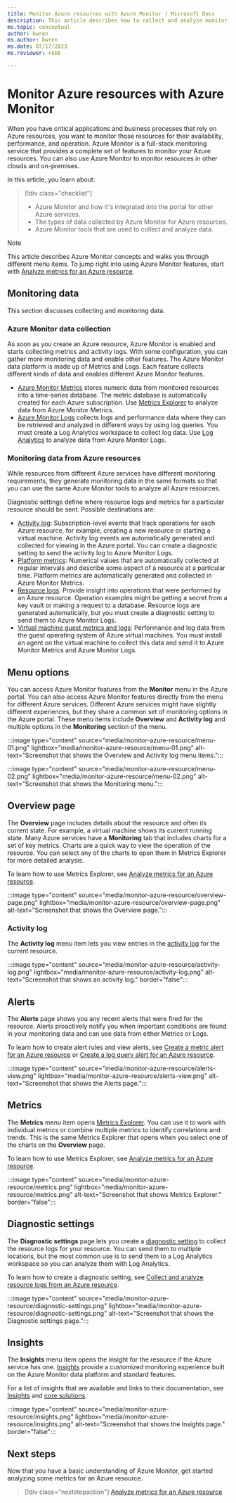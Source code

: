 ```yaml
---
title: Monitor Azure resources with Azure Monitor | Microsoft Docs
description: This article describes how to collect and analyze monitoring data from resources in Azure by using Azure Monitor.
ms.topic: conceptual
author: bwren
ms.author: bwren
ms.date: 07/17/2023
ms.reviewer: robb

---
```


# Monitor Azure resources with Azure Monitor

When you have critical applications and business processes that rely on Azure resources, you want to monitor those resources for their availability, performance, and operation. Azure Monitor is a full-stack monitoring service that provides a complete set of features to monitor your Azure resources. You can also use Azure Monitor to monitor resources in other clouds and on-premises.

In this article, you learn about:

> [!div class="checklist"]
> * Azure Monitor and how it's integrated into the portal for other Azure services.
> * The types of data collected by Azure Monitor for Azure resources.
> * Azure Monitor tools that are used to collect and analyze data.

> [!NOTE]
> This article describes Azure Monitor concepts and walks you through different menu items. To jump right into using Azure Monitor features, start with [Analyze metrics for an Azure resource](../essentials/tutorial-metrics.md).

## Monitoring data

This section discusses collecting and monitoring data.

### Azure Monitor data collection

As soon as you create an Azure resource, Azure Monitor is enabled and starts collecting metrics and activity logs. With some configuration, you can gather more monitoring data and enable other features. The Azure Monitor data platform is made up of Metrics and Logs. Each feature collects different kinds of data and enables different Azure Monitor features.

- [Azure Monitor Metrics](../essentials/data-platform-metrics.md) stores numeric data from monitored resources into a time-series database. The metric database is automatically created for each Azure subscription. Use [Metrics Explorer](../essentials/tutorial-metrics.md) to analyze data from Azure Monitor Metrics.
- [Azure Monitor Logs](../logs/data-platform-logs.md) collects logs and performance data where they can be retrieved and analyzed in different ways by using log queries. You must create a Log Analytics workspace to collect log data. Use [Log Analytics](../logs/log-analytics-tutorial.md) to analyze data from Azure Monitor Logs.

### Monitoring data from Azure resources

While resources from different Azure services have different monitoring requirements, they generate monitoring data in the same formats so that you can use the same Azure Monitor tools to analyze all Azure resources.

Diagnostic settings define where resource logs and metrics for a particular resource should be sent. Possible destinations are:

- [Activity log](./platform-logs-overview.md): Subscription-level events that track operations for each Azure resource, for example, creating a new resource or starting a virtual machine. Activity log events are automatically generated and collected for viewing in the Azure portal. You can create a diagnostic setting to send the activity log to Azure Monitor Logs.
- [Platform metrics](../essentials/data-platform-metrics.md): Numerical values that are automatically collected at regular intervals and describe some aspect of a resource at a particular time. Platform metrics are automatically generated and collected in Azure Monitor Metrics.
- [Resource logs](./platform-logs-overview.md): Provide insight into operations that were performed by an Azure resource. Operation examples might be getting a secret from a key vault or making a request to a database. Resource logs are generated automatically, but you must create a diagnostic setting to send them to Azure Monitor Logs.
- [Virtual machine guest metrics and logs](): Performance and log data from the guest operating system of Azure virtual machines. You must install an agent on the virtual machine to collect this data and send it to Azure Monitor Metrics and Azure Monitor Logs.

## Menu options

You can access Azure Monitor features from the **Monitor** menu in the Azure portal. You can also access Azure Monitor features directly from the menu for different Azure services. Different Azure services might have slightly different experiences, but they share a common set of monitoring options in the Azure portal. These menu items include **Overview** and **Activity log** and multiple options in the **Monitoring** section of the menu.

:::image type="content" source="media/monitor-azure-resource/menu-01.png" lightbox="media/monitor-azure-resource/menu-01.png" alt-text="Screenshot that shows the Overview and Activity log menu items.":::

:::image type="content" source="media/monitor-azure-resource/menu-02.png" lightbox="media/monitor-azure-resource/menu-02.png" alt-text="Screenshot that shows the Monitoring menu.":::

## Overview page

The **Overview** page includes details about the resource and often its current state. For example, a virtual machine shows its current running state. Many Azure services have a **Monitoring** tab that includes charts for a set of key metrics. Charts are a quick way to view the operation of the resource. You can select any of the charts to open them in Metrics Explorer for more detailed analysis.

To learn how to use Metrics Explorer, see [Analyze metrics for an Azure resource](../essentials/tutorial-metrics.md).

:::image type="content" source="media/monitor-azure-resource/overview-page.png" lightbox="media/monitor-azure-resource/overview-page.png" alt-text="Screenshot that shows the Overview page.":::

### Activity log

The **Activity log** menu item lets you view entries in the [activity log](../essentials/activity-log.md) for the current resource.
<!-- convertborder later -->
:::image type="content" source="media/monitor-azure-resource/activity-log.png" lightbox="media/monitor-azure-resource/activity-log.png" alt-text="Screenshot that shows an activity log." border="false":::

## Alerts

The **Alerts** page shows you any recent alerts that were fired for the resource. Alerts proactively notify you when important conditions are found in your monitoring data and can use data from either Metrics or Logs.

To learn how to create alert rules and view alerts, see [Create a metric alert for an Azure resource](../alerts/tutorial-metric-alert.md) or [Create a log query alert for an Azure resource](../alerts/tutorial-log-alert.md).

:::image type="content" source="media/monitor-azure-resource/alerts-view.png" lightbox="media/monitor-azure-resource/alerts-view.png" alt-text="Screenshot that shows the Alerts page.":::

## Metrics

The **Metrics** menu item opens [Metrics Explorer](./metrics-getting-started.md). You can use it to work with individual metrics or combine multiple metrics to identify correlations and trends. This is the same Metrics Explorer that opens when you select one of the charts on the **Overview** page.

To learn how to use Metrics Explorer, see [Analyze metrics for an Azure resource](../essentials/tutorial-metrics.md).
<!-- convertborder later -->
:::image type="content" source="media/monitor-azure-resource/metrics.png" lightbox="media/monitor-azure-resource/metrics.png" alt-text="Screenshot that shows Metrics Explorer." border="false":::

## Diagnostic settings

The **Diagnostic settings** page lets you create a [diagnostic setting](../essentials/diagnostic-settings.md) to collect the resource logs for your resource. You can send them to multiple locations, but the most common use is to send them to a Log Analytics workspace so you can analyze them with Log Analytics.

To learn how to create a diagnostic setting, see [Collect and analyze resource logs from an Azure resource](../essentials/tutorial-resource-logs.md).

:::image type="content" source="media/monitor-azure-resource/diagnostic-settings.png" lightbox="media/monitor-azure-resource/diagnostic-settings.png" alt-text="Screenshot that shows the Diagnostic settings page.":::

## Insights

The **Insights** menu item opens the insight for the resource if the Azure service has one. [Insights](../insights/insights-overview.md) provide a customized monitoring experience built on the Azure Monitor data platform and standard features.

For a list of insights that are available and links to their documentation, see [Insights](../insights/insights-overview.md) and [core solutions](/previous-versions/azure/azure-monitor/insights/solutions).
<!-- convertborder later -->
:::image type="content" source="media/monitor-azure-resource/insights.png" lightbox="media/monitor-azure-resource/insights.png" alt-text="Screenshot that shows the Insights page." border="false":::

## Next steps

Now that you have a basic understanding of Azure Monitor, get started analyzing some metrics for an Azure resource.

> [!div class="nextstepaction"]
> [Analyze metrics for an Azure resource](../essentials/tutorial-metrics.md)
